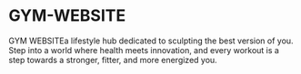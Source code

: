 # GYM-WEBSITE
GYM WEBSITEa lifestyle hub dedicated to sculpting the best version of you. Step into a world where health meets innovation, and every workout is a step towards a stronger, fitter, and more energized you.
